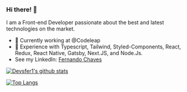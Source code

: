 ### Hi there! 👋

I am a Front-end Developer passionate about the best and latest technologies on the market.

- 🔭 Currently working at @Codeleap
- 🌱 Experience with Typescript, Tailwind, Styled-Components, React, Redux, React Native, Gatsby, Next.JS, and Node.Js.
- See my LinkedIn: [Fernando Chaves](https://www.linkedin.com/in/fernandochavesfc/)

<div align="left" >
  
[![Devsfer1's github stats](https://github-readme-stats.vercel.app/api?username=devsfer1&show_icons=true&theme=radical&bg_color=30,0d0d0d,191919&title_color=fff&text_color=fff&icon_color=79ff97)](https://github.com/anuraghazra/github-readme-stats)
  
[![Top Langs](https://github-readme-stats.vercel.app/api/top-langs/?username=devsfer1&layout=compact&theme=radical&bg_color=30,0d0d0d,191919&title_color=fff&text_color=fff&icon_color=79ff97)](https://github.com/anuraghazra/github-readme-stats)
  



</div>
